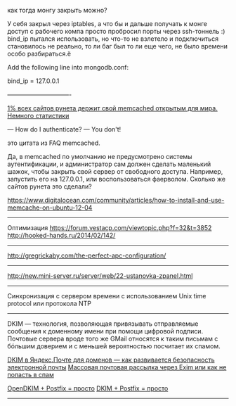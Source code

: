 как тогда монгу закрыть можно?

У себя закрыл через iptables, а что бы и дальше получать к монге доступ с рабочего компа просто пробросил порты через ssh-тоннель :) bind_ip пытался использовать, но что-то не взлетело и подключиться становилось не реально, то ли баг был то ли еще чего, не было времени особо разбираться.ё


Add the following line into mongodb.conf:

bind_ip = 127.0.0.1

——————————-

[1% всех сайтов рунета держит свой memcached открытым для мира. Немного статистики](http://habrahabr.ru/post/212265/)

— How do I authenticate? 
— You don't!

это цитата из FAQ memcached.

Да, в memcached по умолчанию не предусмотрено системы аутентификации, и администратор сам должен сделать маленький шажок, чтобы закрыть свой сервер от свободного доступа. Например, запустить его на 127.0.0.1, или воспользоваться фаерволом. Сколько же сайтов рунета это сделали?

https://www.digitalocean.com/community/articles/how-to-install-and-use-memcache-on-ubuntu-12-04

--------------------------------------------------------------------

Оптимизация
https://forum.vestacp.com/viewtopic.php?f=32&t=3852
http://hooked-hands.ru/2014/02/142/

--------------------------------------------------------------------

http://gregrickaby.com/the-perfect-apc-configuration/

--------------------------------------------------------------------

http://new.mini-server.ru/server/web/22-ustanovka-zpanel.html

--------------------------------------------------------------------

Синхронизация с сервером времени с использованием Unix time protocol или протокола NTP

--------------------------------------------------------------------

DKIM — технология, позволяющая привязывать отправляемые сообщения к доменному имени при помощи цифровой подписи. Почтовые сервера вроде того же GMail относятся к таким письмам с бóльшим доверием и с меньшей вероятностью посчитает их спамом.

[DKIM в Яндекс.Почте для доменов — как развивается безопасность электронной почты](http://habrahabr.ru/company/yandex/blog/189032/)
[Массовая почтовая рассылка через Exim или как не попасть в спам](http://habrahabr.ru/post/114852/)

[OpenDKIM + Postfix = просто](http://habrahabr.ru/post/151904/)
[DKIM + Postfix = просто](http://habrahabr.ru/post/141534/)  

--------------------------------------------------------------------
